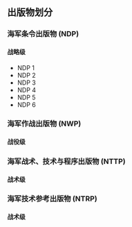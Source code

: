 <!-- 海军条令 -->

## 出版物划分

### 海军条令出版物 (NDP)

#### 战略级

* NDP 1
* NDP 2
* NDP 3
* NDP 4
* NDP 5
* NDP 6

### 海军作战出版物 (NWP)

#### 战役级

### 海军战术、技术与程序出版物 (NTTP)

#### 战术级

### 海军技术参考出版物 (NTRP)

#### 战术级
